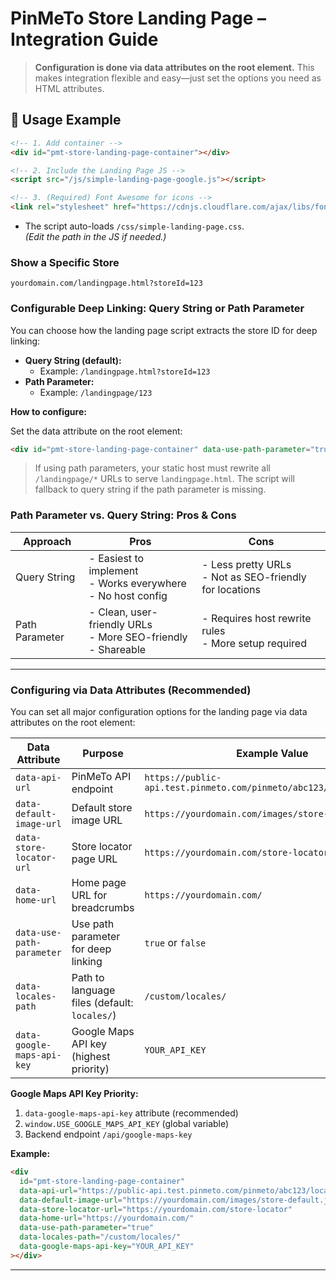 # PinMeTo Store Landing Page – Integration Guide

> **Configuration is done via data attributes on the root element.**
> This makes integration flexible and easy—just set the options you need as HTML attributes.

## 📄 Usage Example

```html
<!-- 1. Add container -->
<div id="pmt-store-landing-page-container"></div>

<!-- 2. Include the Landing Page JS -->
<script src="/js/simple-landing-page-google.js"></script>

<!-- 3. (Required) Font Awesome for icons -->
<link rel="stylesheet" href="https://cdnjs.cloudflare.com/ajax/libs/font-awesome/6.4.0/css/all.min.css">
```

- The script auto-loads `/css/simple-landing-page.css`.  
  *(Edit the path in the JS if needed.)*

### Show a Specific Store

```text
yourdomain.com/landingpage.html?storeId=123
```

### Configurable Deep Linking: Query String or Path Parameter

You can choose how the landing page script extracts the store ID for deep linking:

- **Query String (default):**
  - Example: `/landingpage.html?storeId=123`
- **Path Parameter:**
  - Example: `/landingpage/123`

**How to configure:**

Set the data attribute on the root element:
  ```html
  <div id="pmt-store-landing-page-container" data-use-path-parameter="true"></div>
  ```


> If using path parameters, your static host must rewrite all `/landingpage/*` URLs to serve `landingpage.html`.
> The script will fallback to query string if the path parameter is missing.

### Path Parameter vs. Query String: Pros & Cons

| Approach         | Pros                                                                 | Cons                                                      |
|------------------|----------------------------------------------------------------------|-----------------------------------------------------------|
| Query String     | - Easiest to implement<br>- Works everywhere<br>- No host config    | - Less pretty URLs<br>- Not as SEO-friendly for locations |
| Path Parameter   | - Clean, user-friendly URLs<br>- More SEO-friendly<br>- Shareable   | - Requires host rewrite rules<br>- More setup required    |

---

### Configuring via Data Attributes (Recommended)

You can set all major configuration options for the landing page via data attributes on the root element:

| Data Attribute                | Purpose                                 | Example Value                                  |
|-------------------------------|-----------------------------------------|------------------------------------------------|
| `data-api-url`                | PinMeTo API endpoint                    | `https://public-api.test.pinmeto.com/pinmeto/abc123/locations.json` |
| `data-default-image-url`      | Default store image URL                 | `https://yourdomain.com/images/store-default.jpg` |
| `data-store-locator-url`      | Store locator page URL                  | `https://yourdomain.com/store-locator`         |
| `data-home-url`               | Home page URL for breadcrumbs           | `https://yourdomain.com/`                      |
| `data-use-path-parameter`     | Use path parameter for deep linking     | `true` or `false`                              |
| `data-locales-path`           | Path to language files (default: `locales/`) | `/custom/locales/`                        |
| `data-google-maps-api-key`    | Google Maps API key (highest priority)  | `YOUR_API_KEY`                                 |

**Google Maps API Key Priority:**
1. `data-google-maps-api-key` attribute (recommended)
2. `window.USE_GOOGLE_MAPS_API_KEY` (global variable)
3. Backend endpoint `/api/google-maps-key`

**Example:**
```html
<div
  id="pmt-store-landing-page-container"
  data-api-url="https://public-api.test.pinmeto.com/pinmeto/abc123/locations.json"
  data-default-image-url="https://yourdomain.com/images/store-default.jpg"
  data-store-locator-url="https://yourdomain.com/store-locator"
  data-home-url="https://yourdomain.com/"
  data-use-path-parameter="true"
  data-locales-path="/custom/locales/"
  data-google-maps-api-key="YOUR_API_KEY"
></div>
```

--- 